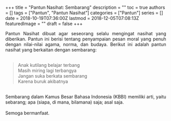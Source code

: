 +++
title = "Pantun Nasihat: Sembarang"
description = ""
toc = true
authors = []
tags = ["Pantun", "Pantun Nasihat"]
categories = ["Pantun"]
series = []
date = 2018-10-19T07:36:00Z
lastmod = 2018-12-05T07:08:13Z
featuredImage = ""
draft = false
+++

<div style="text-align: justify;">Pantun Nasihat dibuat agar seseorang selalu mengingat nasihat yang diberikan. Pantun ini berisi tentang penyampaian pesan moral yang penuh dengan nilai-nilai agama, norma, dan budaya. Berikut ini adalah pantun nasihat yang berkaitan dengan sembarang:<br /><br />
<blockquote class="tr_bq">Anak kutilang belajar terbang<br />Masih miring lagi terbangya<br />Jangan suka berkata sembarang<br />Karena buruk akibatnya</blockquote><br />
Sembarang dalam Kamus Besar Bahasa Indonesia (KBBI) memiliki arti, yaitu sebarang; apa (siapa, di mana, bilamana) saja; asal saja.<br /><br />
Semoga bermanfaat.</div>
